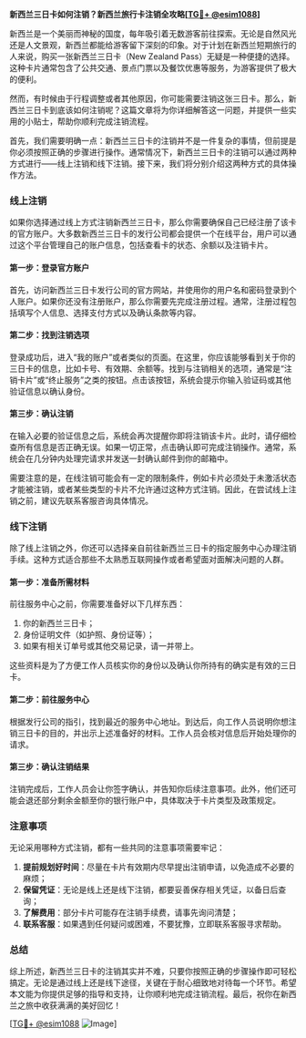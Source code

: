 **新西兰三日卡如何注销？新西兰旅行卡注销全攻略[[TG💪+ @esim1088](https://t.me/s/esim1088)]**

新西兰是一个美丽而神秘的国度，每年吸引着无数游客前往探索。无论是自然风光还是人文景观，新西兰都能给游客留下深刻的印象。对于计划在新西兰短期旅行的人来说，购买一张新西兰三日卡（New Zealand Pass）无疑是一种便捷的选择。这种卡片通常包含了公共交通、景点门票以及餐饮优惠等服务，为游客提供了极大的便利。

然而，有时候由于行程调整或者其他原因，你可能需要注销这张三日卡。那么，新西兰三日卡到底该如何注销呢？这篇文章将为你详细解答这一问题，并提供一些实用的小贴士，帮助你顺利完成注销流程。

首先，我们需要明确一点：新西兰三日卡的注销并不是一件复杂的事情，但前提是你必须按照正确的步骤进行操作。通常情况下，新西兰三日卡的注销可以通过两种方式进行——线上注销和线下注销。接下来，我们将分别介绍这两种方式的具体操作方法。

### 线上注销

如果你选择通过线上方式注销新西兰三日卡，那么你需要确保自己已经注册了该卡的官方账户。大多数新西兰三日卡的发行公司都会提供一个在线平台，用户可以通过这个平台管理自己的账户信息，包括查看卡的状态、余额以及注销卡片。

#### 第一步：登录官方账户

首先，访问新西兰三日卡发行公司的官方网站，并使用你的用户名和密码登录到个人账户。如果你还没有注册账户，那么你需要先完成注册过程。通常，注册过程包括填写个人信息、选择支付方式以及确认条款等内容。

#### 第二步：找到注销选项

登录成功后，进入“我的账户”或者类似的页面。在这里，你应该能够看到关于你的三日卡的信息，比如卡号、有效期、余额等。找到与注销相关的选项，通常是“注销卡片”或“终止服务”之类的按钮。点击该按钮，系统会提示你输入验证码或其他验证信息以确认身份。

#### 第三步：确认注销

在输入必要的验证信息之后，系统会再次提醒你即将注销该卡片。此时，请仔细检查所有信息是否正确无误。如果一切正常，点击确认即可完成注销操作。通常，系统会在几分钟内处理完请求并发送一封确认邮件到你的邮箱中。

需要注意的是，在线注销可能会有一定的限制条件，例如卡片必须处于未激活状态才能被注销，或者某些类型的卡片不允许通过这种方式注销。因此，在尝试线上注销之前，建议先联系客服咨询具体情况。

### 线下注销

除了线上注销之外，你还可以选择亲自前往新西兰三日卡的指定服务中心办理注销手续。这种方式适合那些不太熟悉互联网操作或者希望面对面解决问题的人群。

#### 第一步：准备所需材料

前往服务中心之前，你需要准备好以下几样东西：
1. 你的新西兰三日卡；
2. 身份证明文件（如护照、身份证等）；
3. 如果有相关订单号或其他交易记录，请一并带上。

这些资料是为了方便工作人员核实你的身份以及确认你所持有的确实是有效的三日卡。

#### 第二步：前往服务中心

根据发行公司的指引，找到最近的服务中心地址。到达后，向工作人员说明你想注销三日卡的目的，并出示上述准备好的材料。工作人员会核对信息后开始处理你的请求。

#### 第三步：确认注销结果

注销完成后，工作人员会让你签字确认，并告知你后续注意事项。此外，他们还可能会退还部分剩余金额至你的银行账户中，具体取决于卡片类型及政策规定。

### 注意事项

无论采用哪种方式注销，都有一些共同的注意事项需要牢记：
1. **提前规划好时间**：尽量在卡片有效期内尽早提出注销申请，以免造成不必要的麻烦；
2. **保留凭证**：无论是线上还是线下注销，都要妥善保存相关凭证，以备日后查询；
3. **了解费用**：部分卡片可能存在注销手续费，请事先询问清楚；
4. **联系客服**：如果遇到任何疑问或困难，不要犹豫，立即联系客服寻求帮助。

### 总结

综上所述，新西兰三日卡的注销其实并不难，只要你按照正确的步骤操作即可轻松搞定。无论是通过线上还是线下途径，关键在于耐心细致地对待每一个环节。希望本文能为你提供足够的指导和支持，让你顺利地完成注销流程。最后，祝你在新西兰之旅中收获满满的美好回忆！

[[TG💪+ @esim1088](https://t.me/s/esim1088) ![Image](https://i.postimg.cc/4NQfJmqS/Snipaste-2025-05-13-00-14-12.png)]